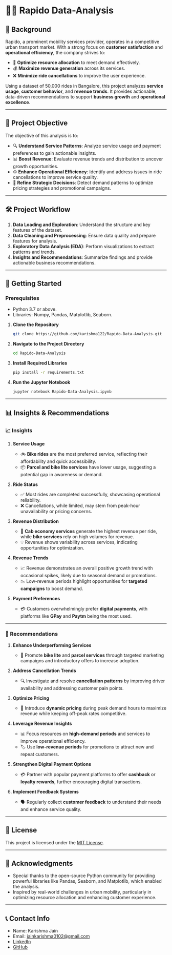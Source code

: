 # 🚴‍♂️ Rapido Data-Analysis

## 📖 Background
Rapido, a prominent mobility services provider, operates in a competitive urban transport market. With a strong focus on **customer satisfaction** and **operational efficiency**, the company strives to:

- 🚀 **Optimize resource allocation** to meet demand effectively.  
- 💰 **Maximize revenue generation** across its services.  
- ❌ **Minimize ride cancellations** to improve the user experience.  

Using a dataset of 50,000 rides in Bangalore, this project analyzes **service usage**, **customer behavior**, and **revenue trends**. It provides actionable, data-driven recommendations to support **business growth** and **operational excellence**.

---

## 🎯 Project Objective
The objective of this analysis is to:

- 🔍 **Understand Service Patterns**: Analyze service usage and payment preferences to gain actionable insights.  
- 📊 **Boost Revenue**: Evaluate revenue trends and distribution to uncover growth opportunities.  
- ⚙️ **Enhance Operational Efficiency**: Identify and address issues in ride cancellations to improve service quality.  
- 🧠 **Refine Strategic Decisions**: Detect demand patterns to optimize pricing strategies and promotional campaigns.

---

## 🛠️ Project Workflow
1. **Data Loading and Exploration**: Understand the structure and key features of the dataset.  
2. **Data Cleaning and Preprocessing**: Ensure data quality and prepare features for analysis.  
3. **Exploratory Data Analysis (EDA)**: Perform visualizations to extract patterns and trends.  
4. **Insights and Recommendations**: Summarize findings and provide actionable business recommendations.

---

## 🚀 Getting Started

### Prerequisites
- Python 3.7 or above.
- Libraries: Numpy, Pandas, Matplotlib, Seaborn.

1. **Clone the Repository**
   ```bash
   git clone https://github.com/karishma122/Rapido-Data-Analysis.git   
2. **Navigate to the Project Directory**
    ```bash
    cd Rapido-Data-Analysis
3. **Install Required Libraries**
    ```bash
    pip install -r requirements.txt
4. **Run the Jupyter Notebook**
    ```bash
    jupyter notebook Rapido-Data-Analysis.ipynb

---

## 📊 Insights & Recommendations

### 📈 Insights
1. **Service Usage**  
   - 🚲 **Bike rides** are the most preferred service, reflecting their affordability and quick accessibility.  
   - 📦 **Parcel and bike lite services** have lower usage, suggesting a potential gap in awareness or demand.

2. **Ride Status**  
   - ✅ Most rides are completed successfully, showcasing operational reliability.  
   - ❌ Cancellations, while limited, may stem from peak-hour unavailability or pricing concerns.

3. **Revenue Distribution**  
   - 🚗 **Cab economy services** generate the highest revenue per ride, while **bike services** rely on high volumes for revenue.  
   - 💡 Revenue shows variability across services, indicating opportunities for optimization.

4. **Revenue Trends**  
   - 📈 Revenue demonstrates an overall positive growth trend with occasional spikes, likely due to seasonal demand or promotions.  
   - 📉 Low-revenue periods highlight opportunities for **targeted campaigns** to boost demand.

5. **Payment Preferences**  
   - 💳 Customers overwhelmingly prefer **digital payments**, with platforms like **GPay** and **Paytm** being the most used.

---

### 🚀 Recommendations
1. **Enhance Underperforming Services**  
   - 🚀 Promote **bike lite** and **parcel services** through targeted marketing campaigns and introductory offers to increase adoption.

2. **Address Cancellation Trends**  
   - 🔍 Investigate and resolve **cancellation patterns** by improving driver availability and addressing customer pain points.

3. **Optimize Pricing**  
   - 💸 Introduce **dynamic pricing** during peak demand hours to maximize revenue while keeping off-peak rates competitive.

4. **Leverage Revenue Insights**  
   - 📊 Focus resources on **high-demand periods** and services to improve operational efficiency.  
   - 🏷️ Use **low-revenue periods** for promotions to attract new and repeat customers.

5. **Strengthen Digital Payment Options**  
   - 💳 Partner with popular payment platforms to offer **cashback** or **loyalty rewards**, further encouraging digital transactions.

6. **Implement Feedback Systems**  
   - 🗣️ Regularly collect **customer feedback** to understand their needs and enhance service quality.

---

## 📜 License
This project is licensed under the [MIT License](LICENSE).

---

## 🤝 Acknowledgments
- Special thanks to the open-source Python community for providing powerful libraries like Pandas, Seaborn, and Matplotlib, which enabled the analysis.  
- Inspired by real-world challenges in urban mobility, particularly in optimizing resource allocation and enhancing customer experience.

---

## 📞 Contact Info
- Name: Karishma Jain
- Email: jainkarishma0102@gmail.com
- [LinkedIn](https://www.linkedin.com/in/karishmajain124/)
- [GitHub](https://github.com/karishma122)
